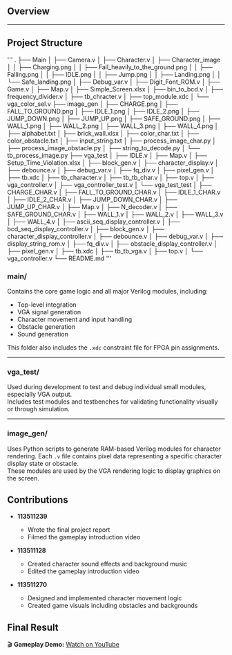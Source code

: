 ## Overview

---

## Project Structure
'''
.
├── Main
│   ├── Camera.v
│   ├── Character.v
│   ├── Character_image
│   │   ├── Charging.png
│   │   ├── Fall_heavily_to_the_ground.png
│   │   ├── Falling.png
│   │   ├── IDLE.png
│   │   ├── Jump.png
│   │   ├── Landing.png
│   │   └── Safe_landing.png
│   ├── Debug_var.v
│   ├── Digit_Font_ROM.v
│   ├── Game.v
│   ├── Map.v
│   ├── Simple_Screen.xlsx
│   ├── bin_to_bcd.v
│   ├── frequency_divider.v
│   ├── tb_chracter.v
│   ├── top_module.xdc
│   └── vga_color_sel.v
├── image_gen
│   ├── CHARGE.png
│   ├── FALL_TO_GROUND.png
│   ├── IDLE_1.png
│   ├── IDLE_2.png
│   ├── JUMP_DOWN.png
│   ├── JUMP_UP.png
│   ├── SAFE_GROUND.png
│   ├── WALL_1.png
│   ├── WALL_2.png
│   ├── WALL_3.png
│   ├── WALL_4.png
│   ├── alphabet.txt
│   ├── brick_wall.xlsx
│   ├── color_char.txt
│   ├── color_obstacle.txt
│   ├── input_string.txt
│   ├── process_image_char.py
│   ├── process_image_obstacle.py
│   ├── string_to_decode.py
│   └── tb_process_image.py
├── vga_test
│   ├── IDLE.v
│   ├── Map.v
│   ├── Setup_Time_Violation.xlsx
│   ├── block_gen.v
│   ├── character_display.v
│   ├── debounce.v
│   ├── debug_var.v
│   ├── fq_div.v
│   ├── pixel_gen.v
│   ├── tb.xdc
│   ├── tb_character.v
│   ├── tb_tb_char.v
│   ├── top.v
│   ├── vga_controller.v
│   ├── vga_controller_test.v
│   └── vga_test_test
│       ├── CHARGE_CHAR.v
│       ├── FALL_TO_GROUND_CHAR.v
│       ├── IDLE_1_CHAR.v
│       ├── IDLE_2_CHAR.v
│       ├── JUMP_DOWN_CHAR.v
│       ├── JUMP_UP_CHAR.v
│       ├── Map.v
│       ├── N_decoder.v
│       ├── SAFE_GROUND_CHAR.v
│       ├── WALL_1.v
│       ├── WALL_2.v
│       ├── WALL_3.v
│       ├── WALL_4.v
│       ├── ascii_seq_display_controller.v
│       ├── bcd_seq_display_controller.v
│       ├── block_gen.v
│       ├── character_display_controller.v
│       ├── debounce.v
│       ├── debug_var.v
│       ├── display_string_rom.v
│       ├── fq_div.v
│       ├── obstacle_display_controller.v
│       ├── pixel_gen.v
│       ├── tb.xdc
│       ├── tb_tb_vga.v
│       ├── top.v
│       └── vga_controller.v
└── README.md
'''
### main/  
Contains the core game logic and all major Verilog modules, including:  
- Top-level integration  
- VGA signal generation  
- Character movement and input handling  
- Obstacle generation  
- Sound generation  

This folder also includes the `.xdc` constraint file for FPGA pin assignments.

---

### vga_test/  
Used during development to test and debug individual small modules, especially VGA output.  
Includes test modules and testbenches for validating functionality visually or through simulation.

---

### image_gen/  
Uses Python scripts to generate RAM-based Verilog modules for character rendering. Each `.v` file contains pixel data representing a specific character display state or obstacle.  
These modules are used by the VGA rendering logic to display graphics on the screen.

## Contributions

- **113511239**  
  - Wrote the final project report  
  - Filmed the gameplay introduction video

- **113511128**  
  - Created character sound effects and background music  
  - Edited the gameplay introduction video

- **113511270**  
  - Designed and implemented character movement logic  
  - Created game visuals including obstacles and backgrounds

## Final Result

🎬 **Gameplay Demo:** [Watch on YouTube](https://youtu.be/zS32HuutKGs)
